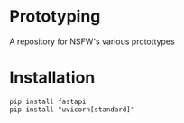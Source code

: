 # Prototyping
A repository for NSFW's various protottypes

# Installation
```shell
pip install fastapi
pip install "uvicorn[standard]"
```
